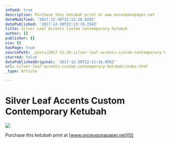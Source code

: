 ```yaml
---
inFeed: true
description: Purchase this ketubah print at www.onceuponapaper.net
dateModified: '2017-12-30T22:13:18.029Z'
datePublished: '2017-12-30T22:13:19.254Z'
title: Silver Leaf Accents Custom Contemporary Ketubah
author: []
publisher: {}
via: {}
hasPage: true
sourcePath: _posts/2017-12-30-silver-leaf-accents-custom-contemporary-ketubah.md
starred: false
datePublishedOriginal: '2017-12-30T22:11:16.956Z'
url: silver-leaf-accents-custom-contemporary-ketubah/index.html
_type: Article

---
```

# Silver Leaf Accents Custom Contemporary Ketubah
![](https://imgflo.herokuapp.com/graph/2b2431f8e7ba7b0/3515b769888679c300ddfaf81ada48f7/croprotate.jpg?cropheight=3264&cropwidth=2448&degrees=-90&input=https%3A%2F%2Fthe-grid-user-content.s3-us-west-2.amazonaws.com%2Fd4609267-f7a0-4d38-a826-399adc14f041.jpg&x=0&y=0)

Purchase this ketubah print at [www.onceuponapaper.net][0]

[0]: https://www.onceuponapaper.net/collections/ketubah-gold-leaf